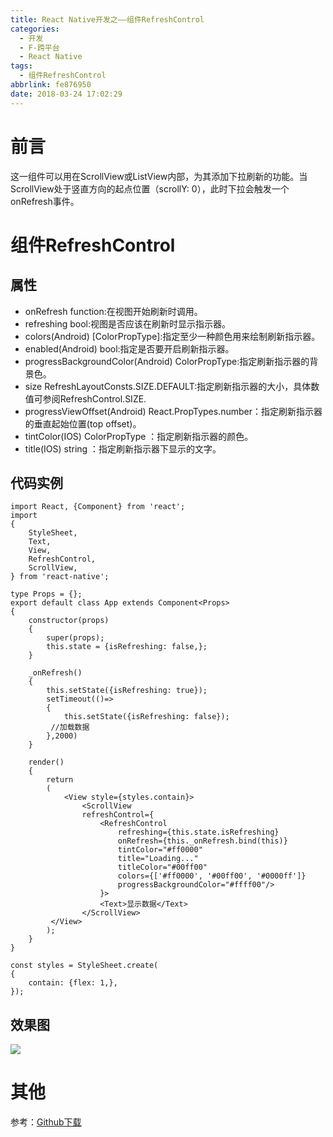 ```yaml
---
title: React Native开发之——组件RefreshControl
categories:
  - 开发
  - F-跨平台
  - React Native
tags:
  - 组件RefreshControl
abbrlink: fe876950
date: 2018-03-24 17:02:29
---
```

# 前言 
这一组件可以用在ScrollView或ListView内部，为其添加下拉刷新的功能。当ScrollView处于竖直方向的起点位置（scrollY: 0），此时下拉会触发一个onRefresh事件。  

<!--more-->

# 组件RefreshControl
## 属性

- onRefresh function:在视图开始刷新时调用。
- refreshing bool:视图是否应该在刷新时显示指示器。
- colors(Android) [ColorPropType]:指定至少一种颜色用来绘制刷新指示器。
- enabled(Android) bool:指定是否要开启刷新指示器。
- progressBackgroundColor(Android) ColorPropType:指定刷新指示器的背景色。
- size RefreshLayoutConsts.SIZE.DEFAULT:指定刷新指示器的大小，具体数值可参阅RefreshControl.SIZE.
- progressViewOffset(Android) React.PropTypes.number：指定刷新指示器的垂直起始位置(top offset)。
- tintColor(IOS) ColorPropType ：指定刷新指示器的颜色。
- title(IOS) string ：指定刷新指示器下显示的文字。

## 代码实例 

	import React, {Component} from 'react';
	import 
	{
    	StyleSheet,
    	Text,
    	View,
    	RefreshControl,
    	ScrollView,
	} from 'react-native';

	type Props = {};
	export default class App extends Component<Props> 
	{
    	constructor(props) 
		{
        	super(props);
        	this.state = {isRefreshing: false,};
    	}

    	_onRefresh() 
		{
        	this.setState({isRefreshing: true});
        	setTimeout(()=>
			{
            	this.setState({isRefreshing: false});
           	 //加载数据
        	},2000)
    	}

    	render() 
		{
        	return 
			(
            	<View style={styles.contain}>
                	<ScrollView
                    refreshControl={
                        <RefreshControl
                            refreshing={this.state.isRefreshing}
                            onRefresh={this._onRefresh.bind(this)}
                            tintColor="#ff0000"
                            title="Loading..."
                            titleColor="#00ff00"
                            colors={['#ff0000', '#00ff00', '#0000ff']}
                            progressBackgroundColor="#ffff00"/>
                    	}>
                    	<Text>显示数据</Text>
                	</ScrollView>
           	 </View>
        	);
    	}
	}

	const styles = StyleSheet.create(
	{
    	contain: {flex: 1,},
	});
## 效果图
![][1]  
# 其他 
参考：[Github下载][2]


[1]: https://raw.githubusercontent.com/PGzxc/CDN/master/blog-image/rn-refreshcontrol.gif
[2]: https://github.com/PGzxc/RN_RefreshControl